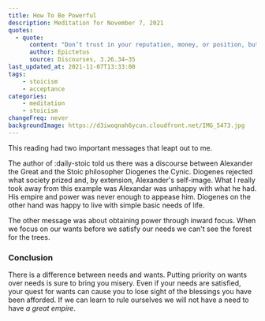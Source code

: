 ```yaml
---
title: How To Be Powerful
description: Meditation for November 7, 2021
quotes: 
  - quote:
      content: "Don’t trust in your reputation, money, or position, but in the strength that is yours—namely, your judgments about the things that you control and don’t control. For this alone is what makes us free and unfettered, that picks us up by the neck from the depths and lifts us eye to eye with the rich and powerful."
      author: Epictetus
      source: Discourses, 3.26.34–35
last_updated_at: 2021-11-07T13:33:00
tags:
    - stoicism
    - acceptance
categories:
    - meditation
    - stoicism
changeFreq: never
backgroundImage: https://d3iwoqnah6ycun.cloudfront.net/IMG_5473.jpg
---
```


This reading had two important messages that leapt out to me.

The author of :daily-stoic told us there was a discourse between Alexander the Great and the Stoic philosopher 
Diogenes the Cynic. Diogenes rejected what society prized and, by extension, Alexander's self-image. What I really took 
away from this example was Alexandar was unhappy with what he had. His empire and power was never enough to appease him.
Diogenes on the other hand was happy to live with simple basic needs of life. 

The other message was about obtaining power through inward focus. When we focus on our wants before we satisfy our needs 
 we can't see the forest for the trees. 

### Conclusion

There is a difference between needs and wants. Putting priority on wants over needs is sure to bring you misery. Even if 
your needs are satisfied, your quest for wants can cause you to lose sight of the blessings you have been afforded. If 
we can learn to rule ourselves we will not have a need to have *a great empire*.
